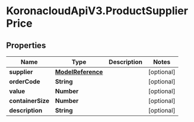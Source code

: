 # KoronacloudApiV3.ProductSupplierPrice

## Properties
Name | Type | Description | Notes
------------ | ------------- | ------------- | -------------
**supplier** | [**ModelReference**](ModelReference.md) |  | [optional] 
**orderCode** | **String** |  | [optional] 
**value** | **Number** |  | [optional] 
**containerSize** | **Number** |  | [optional] 
**description** | **String** |  | [optional] 


